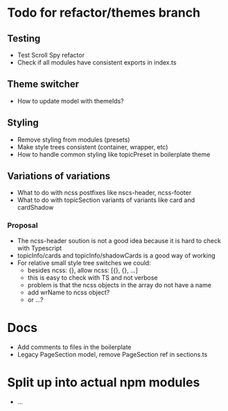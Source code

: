 # Todo for refactor/themes branch

## Testing

- Test Scroll Spy refactor
- Check if all modules have consistent exports in index.ts

## Theme switcher

- How to update model with themeIds?

## Styling

- Remove styling from modules (presets)
- Make style trees consistent (container, wrapper, etc)
- How to handle common styling like topicPreset in boilerplate theme

## Variations of variations

- What to do with ncss postfixes like nscs-header, ncss-footer
- What to do with topicSection variants of variants like card and cardShadow

### Proposal

- The ncss-header soution is not a good idea because it is hard to check with
  Typescript
- topicInfo/cards and topicInfo/shadowCards is a good way of working
- For relative small style tree switches we could:
  - besides ncss: {}, allow ncss: [{}, {}, ...]
  - this is easy to check with TS and not verbose
  - problem is that the ncss objects in the array do not have a name
  - add wrName to ncss object?
  - or ...?

# Docs

- Add comments to files in the boilerplate
- Legacy PageSection model, remove PageSection ref in sections.ts

# Split up into actual npm modules

- ...
